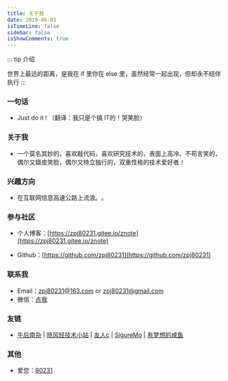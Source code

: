 ```yaml
---
title: 关于我
date: 2019-06-01
isTimeLine: false
sidebar: false
isShowComments: true
---
```


::: tip 介绍

世界上最远的距离，是我在 if 里你在 else 里，虽然经常一起出现，但却永不结伴执行
:::

### 一句话

- Just do it !    （翻译：我只是个搞 IT的！哭笑脸）

### 关于我

- 一个莫名其妙的，喜欢敲代码，喜欢研究技术的，表面上高冷、不苟言笑的，偶尔又嬉皮笑脸，偶尔又特立独行的，双重性格的技术爱好者！

### 兴趣方向

- 在互联网信息高速公路上​流浪。​。​

### 参与社区

- 个人博客：[https://zpj80231.gitee.io/znote](https://zpj80231.gitee.io/znote)

- Github：[https://github.com/zpj80231](https://github.com/zpj80231)

### 联系我

- Email：[zpj80231@163.com](zpj80231@163.com) or [zpj80231@gmail.com](zpj80231@gmail.com)
- 微信：[点我](https://mp.weixin.qq.com/s?__biz=MzU4MDY1NjE1MQ==&mid=100000138&idx=1&sn=6b5e532de9685de1bbf4051eaca2de86&chksm=7d52ccf24a2545e479c7b6ed4401bc850a341e54e10cbdd54ce72b757ea7c986c37585375fa2&scene=18#wechat_redirect)

### 友链

-	[午后南杂]( https://vuepress-theme-reco.recoluan.com/views/other/theme-example.html ) | 
	[晓风轻技术小站](https://xwjie.github.io) | 
	[友人c](https://www.ihewro.com) | 
	[SigureMo](https://www.sigure.xyz) |
	[有梦想的咸鱼](https://blog.liudongyang.top)

### 其他

- 爱您：[80231](https://zpj80231.github.io/znote/love/love.html)
